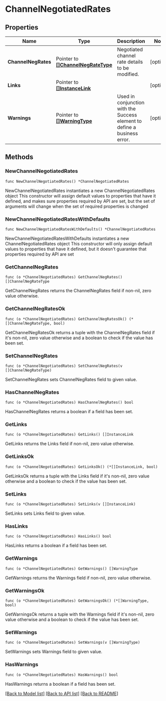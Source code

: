 # ChannelNegotiatedRates

## Properties

Name | Type | Description | Notes
------------ | ------------- | ------------- | -------------
**ChannelNegRates** | Pointer to [**[]ChannelNegRateType**](ChannelNegRateType.md) | Negotiated channel rate details to be modified. | [optional] 
**Links** | Pointer to [**[]InstanceLink**](InstanceLink.md) |  | [optional] 
**Warnings** | Pointer to [**[]WarningType**](WarningType.md) | Used in conjunction with the Success element to define a business error. | [optional] 

## Methods

### NewChannelNegotiatedRates

`func NewChannelNegotiatedRates() *ChannelNegotiatedRates`

NewChannelNegotiatedRates instantiates a new ChannelNegotiatedRates object
This constructor will assign default values to properties that have it defined,
and makes sure properties required by API are set, but the set of arguments
will change when the set of required properties is changed

### NewChannelNegotiatedRatesWithDefaults

`func NewChannelNegotiatedRatesWithDefaults() *ChannelNegotiatedRates`

NewChannelNegotiatedRatesWithDefaults instantiates a new ChannelNegotiatedRates object
This constructor will only assign default values to properties that have it defined,
but it doesn't guarantee that properties required by API are set

### GetChannelNegRates

`func (o *ChannelNegotiatedRates) GetChannelNegRates() []ChannelNegRateType`

GetChannelNegRates returns the ChannelNegRates field if non-nil, zero value otherwise.

### GetChannelNegRatesOk

`func (o *ChannelNegotiatedRates) GetChannelNegRatesOk() (*[]ChannelNegRateType, bool)`

GetChannelNegRatesOk returns a tuple with the ChannelNegRates field if it's non-nil, zero value otherwise
and a boolean to check if the value has been set.

### SetChannelNegRates

`func (o *ChannelNegotiatedRates) SetChannelNegRates(v []ChannelNegRateType)`

SetChannelNegRates sets ChannelNegRates field to given value.

### HasChannelNegRates

`func (o *ChannelNegotiatedRates) HasChannelNegRates() bool`

HasChannelNegRates returns a boolean if a field has been set.

### GetLinks

`func (o *ChannelNegotiatedRates) GetLinks() []InstanceLink`

GetLinks returns the Links field if non-nil, zero value otherwise.

### GetLinksOk

`func (o *ChannelNegotiatedRates) GetLinksOk() (*[]InstanceLink, bool)`

GetLinksOk returns a tuple with the Links field if it's non-nil, zero value otherwise
and a boolean to check if the value has been set.

### SetLinks

`func (o *ChannelNegotiatedRates) SetLinks(v []InstanceLink)`

SetLinks sets Links field to given value.

### HasLinks

`func (o *ChannelNegotiatedRates) HasLinks() bool`

HasLinks returns a boolean if a field has been set.

### GetWarnings

`func (o *ChannelNegotiatedRates) GetWarnings() []WarningType`

GetWarnings returns the Warnings field if non-nil, zero value otherwise.

### GetWarningsOk

`func (o *ChannelNegotiatedRates) GetWarningsOk() (*[]WarningType, bool)`

GetWarningsOk returns a tuple with the Warnings field if it's non-nil, zero value otherwise
and a boolean to check if the value has been set.

### SetWarnings

`func (o *ChannelNegotiatedRates) SetWarnings(v []WarningType)`

SetWarnings sets Warnings field to given value.

### HasWarnings

`func (o *ChannelNegotiatedRates) HasWarnings() bool`

HasWarnings returns a boolean if a field has been set.


[[Back to Model list]](../README.md#documentation-for-models) [[Back to API list]](../README.md#documentation-for-api-endpoints) [[Back to README]](../README.md)



